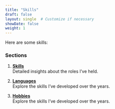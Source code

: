 ```yaml
---
title: "Skills"
draft: false
layout: single  # Customize if necessary
showDate: false
weight: 1
---
```


Here are some skills:

### Sections

1. **[Skills](./skills)**  
   Detailed insights about the roles I’ve held.

2. **[Languages](../languages)**  
   Explore the skills I’ve developed over the years.

3. **[Hobbies](../hobbies)**  
   Explore the skills I’ve developed over the years.
